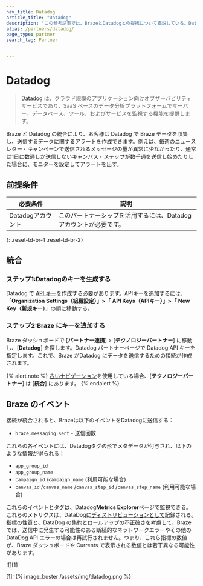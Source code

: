 ```yaml
---
nav_title: Datadog
article_title: "Datadog"
description: "この参考記事では、BrazeとDatadogとの提携について概説している。Datadogは、クラウドスケールのアプリケーション向けの観測可能なサービスで、SaaSベースのデータ分析プラットフォームを通じて、サーバー、データベース、ツール、サービスの監視を提供する。"
alias: /partners/datadog/
page_type: partner
search_tag: Partner


---
```


# Datadog

> [Datadog](https://www.datadoghq.com/) は、クラウド規模のアプリケーション向けオブザーバビリティサービスであり、SaaS ベースのデータ分析プラットフォームでサーバー、データベース、ツール、およびサービスを監視する機能を提供します。

Braze と Datadog の統合により、お客様は Datadog で Braze データを収集し、送信するデータに関するアラートを作成できます。例えば、毎週のニュースレター・キャンペーンで送信されるメッセージの量が異常に少なかったり、通常は1日に数通しか送信しないキャンバス・ステップが数千通を送信し始めたりした場合に、モニターを設定してアラートを出す。 

## 前提条件 

| 必要条件 | 説明 |
|---|---|
| Datadogアカウント | このパートナーシップを活用するには、Datadog アカウントが必要です。 |
{: .reset-td-br-1 .reset-td-br-2}

## 統合

### ステップ1:Datadogのキーを生成する

Datadog で [API キー](https://docs.datadoghq.com/account_management/api-app-keys/#api-keys)を作成する必要があります。APIキーを追加するには、「**Organization Settings（組織設定）」>「** **API Keys（APIキー）」>「** **New Key（新規キー）**」の順に移動する。

### ステップ2:Braze にキーを追加する

Braze ダッシュボードで \[**パートナー連携**] > \[**テクノロジーパートナー**] に移動し、\[**Datadog**] を探します。Datadog パートナーページで Datadog API キーを指定します。これで、Braze がDatadog にデータを送信するための接続が作成されます。

{% alert note %}
[古いナビゲーション]({{site.baseurl}}/navigation)を使用している場合、\[**テクノロジーパートナー**] は \[**統合**] にあります。
{% endalert %}

## Braze のイベント

接続が統合されると、Brazeは以下のイベントをDatadogに送信する：

- `braze.messaging.sent` - 送信回数

これらの各イベントには、Datadogタグの形でメタデータが付与され、以下のような情報が得られる：

- `app_group_id`
- `app_group_name`
- `campaign_id` /`campaign_name` (利用可能な場合)
- `canvas_id` /`canvas_name` /`canvas_step_id` /`canvas_step_name` (利用可能な場合)

これらのイベントとタグは、Datadog**Metrics Explorer**ページで監視できる。これらのメトリクスは、DataDogに[ディストリビューションとして](https://docs.datadoghq.com/metrics/distributions/)記録される。指標の性質と、DataDog の集約とロールアップの不正確さを考慮して、Braze では、送信中に発生する可能性のある断続的なネットワークエラーやその他の DataDog API エラーの場合は再試行されません。つまり、これら指標の数値が、Braze ダッシュボードや Currents で表示される数値とは若干異なる可能性があります。

![][1]

[1]: {% image_buster /assets/img/datadog.png %}
